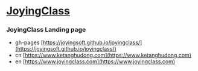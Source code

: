 # [JoyingClass](https://joyingsoft.github.io/joyingclass/)
### JoyingClass Landing page
- gh-pages [https://joyingsoft.github.io/joyingclass/](https://joyingsoft.github.io/joyingclass/)
- cn [https://www.ketanghudong.com](https://www.ketanghudong.com)
- en [https://www.joyingclass.com](https://www.joyingclass.com)
